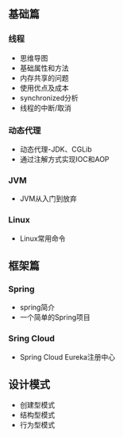 ## 基础篇
### 线程
- 思维导图
- 基础属性和方法
- 内存共享的问题
- 使用优点及成本
- synchronized分析
- 线程的中断/取消
### 动态代理
- 动态代理-JDK、CGLib
- 通过注解方式实现IOC和AOP
### JVM
- JVM从入门到放弃
### Linux
- Linux常用命令

## 框架篇
### Spring
- spring简介
- 一个简单的Spring项目
### Sring Cloud
- Spring Cloud Eureka注册中心

## 设计模式

- 创建型模式
- 结构型模式
- 行为型模式


